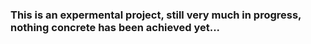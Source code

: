 ### This is an expermental project, still very much in progress, nothing concrete has been achieved yet...
